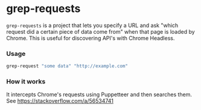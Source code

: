 # grep-requests

`grep-requests` is a project that lets you specify a URL and ask "which request did
a certain piece of data come from" when that page is loaded by Chrome. This is useful
for discovering API's with Chrome Headless.


### Usage

``` sh
grep-request "some data" "http://example.com"
```


### How it works

It intercepts Chrome's requests using Puppetteer and then searches them. See
https://stackoverflow.com/a/56534741
